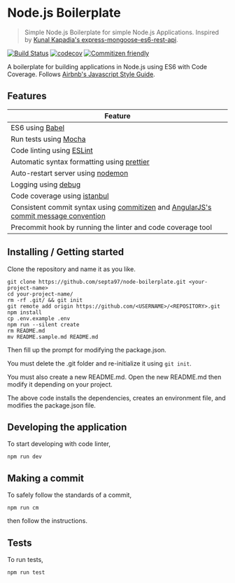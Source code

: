 # Node.js Boilerplate
> Simple Node.js Boilerplate for simple Node.js Applications. Inspired by [Kunal Kapadia's express-mongoose-es6-rest-api](https://github.com/KunalKapadia/express-mongoose-es6-rest-api).

[![Build Status](https://travis-ci.org/septa97/node-boilerplate.svg?branch=master)](https://travis-ci.org/septa97/node-boilerplate)
[![codecov](https://codecov.io/gh/septa97/node-boilerplate/branch/master/graph/badge.svg)](https://codecov.io/gh/septa97/node-boilerplate)
[![Commitizen friendly](https://img.shields.io/badge/commitizen-friendly-brightgreen.svg)](http://commitizen.github.io/cz-cli/)

A boilerplate for building applications in Node.js using ES6 with Code Coverage. Follows [Airbnb's Javascript Style Guide](https://github.com/airbnb/javascript).

## Features

| Feature                                                                             |
|-------------------------------------------------------------------------------------|
| ES6 using [Babel](https://babeljs.io/)                                              |
| Run tests using [Mocha](https://mochajs.org/)                                       |
| Code linting using [ESLint](http://eslint.org/)                                     |
| Automatic syntax formatting using [prettier](https://github.com/prettier/prettier)  |
| Auto-restart server using [nodemon](https://nodemon.io/)                            |
| Logging using [debug](https://github.com/visionmedia/debug)                         |
| Code coverage using [istanbul](https://istanbul.js.org/)                            |
| Consistent commit syntax using [commitizen](http://commitizen.github.io/cz-cli/) and [AngularJS's commit message convention](https://github.com/angular/angular.js/blob/master/CONTRIBUTING.md#-git-commit-guidelines)  |
| Precommit hook by running the linter and code coverage tool                         |

## Installing / Getting started

Clone the repository and name it as you like.

```shell
git clone https://github.com/septa97/node-boilerplate.git <your-project-name>
cd your-project-name/
rm -rf .git/ && git init
git remote add origin https://github.com/<USERNAME>/<REPOSITORY>.git
npm install
cp .env.example .env
npm run --silent create
rm README.md
mv README.sample.md README.md
```

Then fill up the prompt for modifying the package.json.

You must delete the .git folder and re-initialize it using `git init`.

You must also create a new README.md. Open the new README.md then modify it depending on your project.

The above code installs the dependencies, creates an environment file, and modifies the package.json file.

## Developing the application

To start developing with code linter,

```shell
npm run dev
```

## Making a commit

To safely follow the standards of a commit,

```shell
npm run cm
```

then follow the instructions.

## Tests

To run tests,

```shell
npm run test
```
